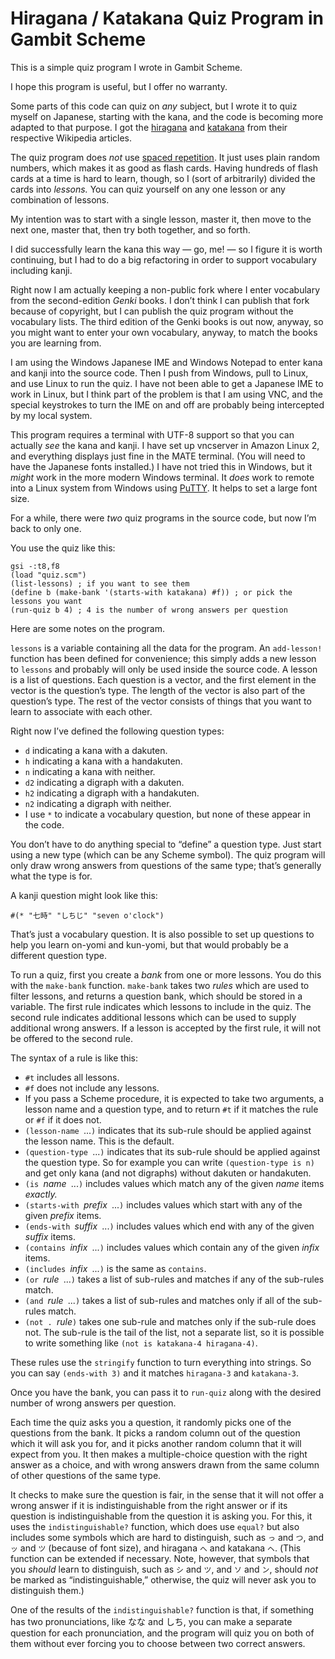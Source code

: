 # Hiragana / Katakana Quiz Program in Gambit Scheme

This is a simple quiz program I wrote in Gambit Scheme.

I hope this program is useful, but I offer no warranty.

Some parts of this code can quiz on *any* subject, but I wrote it to quiz myself on Japanese, starting with the kana,
and the code is becoming more adapted to that purpose. I got the [hiragana](https://en.wikipedia.org/wiki/Hiragana)
and [katakana](https://en.wikipedia.org/wiki/Katakana) from their respective Wikipedia articles.

The quiz program does *not* use [spaced repetition](https://en.wikipedia.org/wiki/Spaced_repetition). It just uses
plain random numbers, which makes it as good as flash cards. Having hundreds of flash cards at a time is hard to
learn, though, so I (sort of arbitrarily) divided the cards into *lessons.* You can quiz yourself on any one lesson or
any combination of lessons.

My intention was to start with a single lesson, master it, then move to the next one, master that, then try both
together, and so forth.

I did successfully learn the kana this way &mdash; go, me! &mdash; so I figure it is worth continuing, but I had to do
a big refactoring in order to support vocabulary including kanji.

Right now I am actually keeping a non-public fork where I enter vocabulary from the second-edition *Genki* books. I
don&rsquo;t think I can publish that fork because of copyright, but I can publish the quiz program without the
vocabulary lists. The third edition of the Genki books is out now, anyway, so you might want to enter your own
vocabulary, anyway, to match the books you are learning from.

I am using the Windows Japanese IME and Windows Notepad to enter kana and kanji into the source code. Then I push from
Windows, pull to Linux, and use Linux to run the quiz. I have not been able to get a Japanese IME to work in Linux,
but I think part of the problem is that I am using VNC, and the special keystrokes to turn the IME on and off are
probably being intercepted by my local system.

This program requires a terminal with UTF-8 support so that you can actually *see* the kana and kanji. I have set up
vncserver in Amazon Linux 2, and everything displays just fine in the MATE terminal. (You will need to have the
Japanese fonts installed.) I have not tried this in Windows, but it *might* work in the more modern Windows
terminal. It *does* work to remote into a Linux system from Windows using
[PuTTY](https://www.chiark.greenend.org.uk/~sgtatham/putty/).  It helps to set a large font size.

For a while, there were *two* quiz programs in the source code, but now I&rsquo;m back to only one.

You use the quiz like this:

```
gsi -:t8,f8
(load "quiz.scm")
(list-lessons) ; if you want to see them
(define b (make-bank '(starts-with katakana) #f)) ; or pick the lessons you want
(run-quiz b 4) ; 4 is the number of wrong answers per question
```

Here are some notes on the program.

`lessons` is a variable containing all the data for the program. An `add-lesson!` function has been defined for
convenience; this simply adds a new lesson to `lessons` and probably will only be used inside the source code. A
lesson is a list of questions. Each question is a vector, and the first element in the vector is the question&rsquo;s
type. The length of the vector is also part of the question&rsquo;s type.  The rest of the vector consists of things
that you want to learn to associate with each other.

Right now I&rsquo;ve defined the following question types:

* `d` indicating a kana with a dakuten.
* `h` indicating a kana with a handakuten.
* `n` indicating a kana with neither.
* `d2` indicating a digraph with a dakuten.
* `h2` indicating a digraph with a handakuten.
* `n2` indicating a digraph with neither.
* I use `*` to indicate a vocabulary question, but none of these appear in the code.

You don&rsquo;t have to do anything special to &ldquo;define&rdquo; a question type. Just start using a new type
(which can be any Scheme symbol). The quiz program will only draw wrong answers from questions of the same type;
that&rsquo;s generally what the type is for.

A kanji question might look like this:

```
#(* "七時" "しちじ" "seven o'clock")
```

That&rsquo;s just a vocabulary question. It is also possible to set up questions to help you learn on-yomi and
kun-yomi, but that would probably be a different question type.

To run a quiz, first you create a *bank* from one or more lessons. You do this with the `make-bank` function.
`make-bank` takes two *rules* which are used to filter lessons, and returns a question bank, which should be stored in
a variable. The first rule indicates which lessons to include in the quiz. The second rule indicates additional
lessons which can be used to supply additional wrong answers. If a lesson is accepted by the first rule, it will not
be offered to the second rule.

The syntax of a rule is like this:

* `#t` includes all lessons.
* `#f` does not include any lessons.
* If you pass a Scheme procedure, it is expected to take two arguments, a lesson name and a question type, and to
return `#t` if it matches the rule or `#f` if it does not.
* `(lesson-name `...`)` indicates that its sub-rule should be applied against the lesson name. This is the default.
* `(question-type `...`)` indicates that its sub-rule should be applied against the question type. So for example you
can write `(question-type is n)` and get only kana (and not digraphs) without dakuten or handakuten.
* `(is `*name*` `...`)` includes values which match any of the given *name* items *exactly.*
* `(starts-with `*prefix*` `...`)` includes values which start with any of the given *prefix* items.
* `(ends-with `*suffix*` `...`)` includes values which end with any of the given *suffix* items.
* `(contains `*infix*` `...`)` includes values which contain any of the given *infix* items.
* `(includes `*infix*` `...`)` is the same as `contains`.
* `(or `*rule*` `...`)` takes a list of sub-rules and matches if any of the sub-rules match.
* `(and `*rule*` `...`)` takes a list of sub-rules and matches only if all of the sub-rules match.
* `(not . `*rule*`)` takes one sub-rule and matches only if the sub-rule does not. The sub-rule is the tail of the
list, not a separate list, so it is possible to write something like `(not is katakana-4 hiragana-4)`.

These rules use the `stringify` function to turn everything into strings. So you can say `(ends-with 3)` and it
matches `hiragana-3` and `katakana-3`.

Once you have the bank, you can pass it to `run-quiz` along with the desired number of wrong answers per question.

Each time the quiz asks you a question, it randomly picks one of the questions from the bank. It picks a random column
out of the question which it will ask you for, and it picks another random column that it will expect from you. It
then makes a multiple-choice question with the right answer as a choice, and with wrong answers drawn from the same
column of other questions of the same type.

It checks to make sure the question is fair, in the sense that it will not offer a wrong answer if it is
indistinguishable from the right answer or if its question is indistinguishable from the question it is asking
you. For this, it uses the `indistinguishable?` function, which does use `equal?` but also includes some symbols which
are hard to distinguish, such as `っ` and `つ`, and `ッ` and `ツ` (because of font size), and hiragana `へ` and
katakana `ヘ`. (This function can be extended if necessary. Note, however, that symbols that you *should* learn to
distinguish, such as `シ` and `ツ`, and `ソ` and `ン`, should *not* be marked as &ldquo;indistinguishable,&rdquo;
otherwise, the quiz will never ask you to distinguish them.)

One of the results of the `indistinguishable?` function is that, if something has two pronunciations, like なな and
しち, you can make a separate question for each pronunciation, and the program will quiz you on both of them without
ever forcing you to choose between two correct answers.
